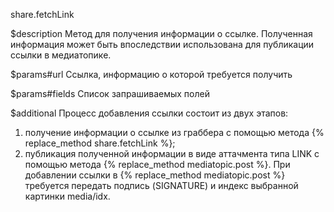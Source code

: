share.fetchLink

$description
Метод для получения информации о ссылке. Полученная информация может быть впоследствии использована для публикации ссылки в медиатопике.

$params#url
Cсылка, информацию о которой требуется получить

$params#fields
Список запрашиваемых полей

$additional
Процесс добавления ссылки состоит из двух этапов:

1. получение информации о ссылке из граббера с помощью метода {% replace_method share.fetchLink %};
2. публикация полученной информации в виде аттачмента типа LINK с помощью метода {% replace_method mediatopic.post %}. При добавлении ссылки в {% replace_method mediatopic.post %} требуется передать подпись (SIGNATURE) и индекс выбранной картинки media/idx.